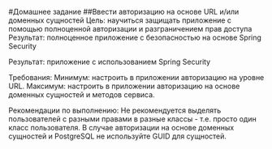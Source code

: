 #Домашнее задание
##Ввести авторизацию на основе URL и/или доменных сущностей
Цель: научиться защищать приложение с помощью полноценной авторизации и разграничением прав доступа Результат: полноценное приложение с безопасностью на основе Spring Security

Результат: приложение с использованием Spring Security

Требования:
    Минимум: настроить в приложении авторизацию на уровне URL.
    Максимум: настроить в приложении авторизацию на основе доменных сущностей и методов сервиса.

Рекомендации по выполнению:
    Не рекомендуется выделять пользователей с разными правами в разные классы - т.е. просто один класс пользователя.
    В случае авторизации на основе доменных сущностей и PostgreSQL не используйте GUID для сущностей.
